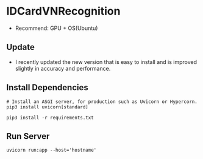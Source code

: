 # IDCardVNRecognition
* Recommend: GPU + OS(Ubuntu)


## Update 
* I recently updated the new version that is easy to install and is improved slightly in accuracy and performance.
  
## Install Dependencies
```angular2html
# Install an ASGI server, for production such as Uvicorn or Hypercorn.
pip3 install uvicorn[standard]
```
```angular2html
pip3 install -r requirements.txt
```

## Run Server
```angular2html
uvicorn run:app --host='hostname'
```
